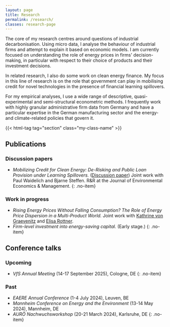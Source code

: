 ```yaml
---
layout: page
title: Research
permalink: /research/
classes: research-page
---
```


The core of my research centres around questions of industrial decarbonisation. Using micro data, I analyse the behaviour of industrial firms and attempt to explain it based on economic models. I am currently focused on understanding the role of energy prices in firms' decision-making, in particular with respect to their choice of products and their investment decisions.

In related research, I also do some work on clean energy finance. My focus in this line of research is on the role that government can play in mobilising credit for novel technologies in the presence of financial learning spillovers.

For my empirical analyses, I use a wide range of descriptive, quasi-experimental and semi-structural econometric methods. I frequently work with highly granular administrative firm data from Germany and have a particular expertise in the German manufacturing sector and the energy- and climate-related policies that govern it.

{{< html-tag tag="section" class="my-class-name" >}}

## Publications

### Discussion papers

- *Mobilizing Credit for Clean Energy: De-Risking and Public Loan Provision under Learning Spillovers.* ([Discussion paper](https://www.ifo.de/en/cesifo/publications/2024/working-paper/mobilizing-credit-clean-energy-de-risking-and-public-loan-provision)) Joint work with Paul Waidelich and Bjarne Steffen. R&R at the Journal of Environmental Economics & Management.
{: .no-item}

### Work in progress

- *Rising Energy Prices Without Falling Consumption? The Role of Energy Price Dispersion in a Multi-Product World.* Joint work with [Kathrine von Graevenitz](https://sites.google.com/view/kathrinevongraevenitz/home) and [Elisa Rottner](https://sites.google.com/view/elisa-rottner/home).
- *Firm-level investment into energy-saving capital.* (Early stage.)
{: .no-item}

## Conference talks

### Upcoming

- *VfS Annual Meeting* (14-17 September 2025), Cologne, DE
{: .no-item}

### Past

- *EAERE Annual Conference* (1-4 July 2024), Leuven, BE
- *Mannheim Conference on Energy and the Environment* (13-14 May 2024), Mannheim, DE
- *AURÖ Nachwuchsworkshop* (20-21 March 2024), Karlsruhe, DE
{: .no-item}
